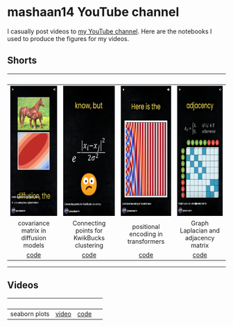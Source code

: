 # mashaan14 YouTube channel
I casually post videos to [my YouTube channel](https://youtube.com/@mashaan14). Here are the notebooks I used to produce the figures for my videos.

## Shorts
|&nbsp;|&nbsp;|&nbsp;|&nbsp;|
| :---: | :---: | :---: | :---: |
| [<img height=300 src="imgs/2023_11_02_covariance_in_diffusion.png" />](https://youtube.com/shorts/4jYY0b52NIQ?feature=share) | [<img height=300 src="imgs/2023_11_07_graph_construction.png" />](https://youtube.com/shorts/Sl93IlD_1VU?feature=share) | [<img height=300 src="imgs/2023_11_10_positional_encoding.png" />](https://youtube.com/shorts/T6N1v7NyeS4?feature=share) | [<img height=300 src="imgs/2023_11_12_graph_Laplacian.png" />](https://youtube.com/shorts/jr93FHW1krg?feature=share) |
| covariance matrix in diffusion models | Connecting points for KwikBucks clustering | positional encoding in transformers | Graph Laplacian and adjacency matrix |
| [code](https://github.com/mashaan14/YouTube-channel/blob/main/2023_11_02_covariance_in_diffusion.ipynb) | [code](https://github.com/mashaan14/YouTube-channel/blob/main/2023_11_07_graph_construction.ipynb) | [code](https://github.com/mashaan14/YouTube-channel/blob/main/2023_11_10_positional_encoding.ipynb) | [code](https://github.com/mashaan14/YouTube-channel/blob/main/2023_11_12_graph_Laplacian.ipynb) |

---

## Videos
|&nbsp;|&nbsp;|&nbsp;|&nbsp;|
| :---: | :---: | :---: | :---: |
| seaborn plots | [video](https://youtu.be/uI6w_lEVZCs) | [code](https://github.com/mashaan14/YouTube-channel/blob/main/2023_11_13_seaborn_plots.ipynb) | &nbsp; |
